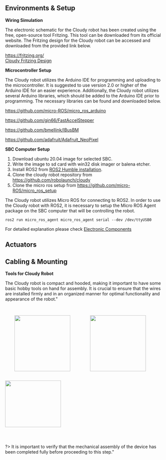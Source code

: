 ## Environments & Setup
**Wiring Simulation**

The electronic schematic for the Cloudy robot has been created using the free, open-source tool Fritzing. This tool can be downloaded from its official website. The Fritzing design for the Cloudy robot can be accessed and downloaded from the provided link below.

https://fritzing.org/<br/>
<a href="#">Cloudy Fritzing Design</a>

**Microcontroller Setup**

The Cloudy robot utilizes the Arduino IDE for programming and uploading to the microcontroller. It is suggested to use version 2.0 or higher of the Arduino IDE for an easier experience. Additionally, the Cloudy robot utilizes several Arduino libraries, which should be added to the Arduino IDE prior to programming. The necessary libraries can be found and downloaded below. 

https://github.com/micro-ROS/micro_ros_arduino

https://github.com/gin66/FastAccelStepper

https://github.com/bmellink/IBusBM

https://github.com/adafruit/Adafruit_NeoPixel

**SBC Computer Setup**

1. Download ubuntu 20.04 image for selected SBC.
2. Write the image to sd card with win32 disk imager or balena etcher.
3. Install ROS2 from <a href="https://docs.ros.org/en/humble/Installation.html">ROS2 Humble installation</a>.
4. Clone the cloudy robot repository from https://github.com/robolaunch/cloudy
5. Clone the micro ros setup from https://github.com/micro-ROS/micro_ros_setup


The Cloudy robot utilizes Micro ROS for connecting to ROS2. In order to use the Cloudy robot with ROS2, it is necessary to setup the Micro ROS Agent package on the SBC computer that will be controlling the robot.

```ros2 run micro_ros_agent micro_ros_agent serial --dev /dev/ttyUSB0```

For detailed explanation please check [Electronic Components](/Electrical%26ElectronicalDesign/Development%26Production/Components/)

## Actuators


## Cabling & Mounting
**Tools for Cloudy Robot**

The Cloudy robot is compact and hooded, making it important to have some basic hobby tools on hand for assembly. It is crucial to ensure that the wires are installed firmly and in an organized manner for optimal functionality and appearance of the robot."

<img style="width:180px; height:180px; margin:30px;" src="https://productimages.hepsiburada.net/s/184/550/110000148856195.jpg/format:webp"/>
<img style="width:180px; height:180px;  margin:30px;" src="https://www.robolinkmarket.com/montaj-kablosu-paketi-22awg-6x15m-cok-damarli-jumper-dupont-kablo-marxlow-6995-71-O.webp"/>
<img style="width:180px; height:150px; margin-bottom:40px;" src="https://st.myideasoft.com/idea/jd/10/myassets/products/474/isiso-hs-700d-kablo-soyma-pensesi-perpaotomasyon.jpg?revision=1646898140"/>

?>  It is important to verify that the mechanical assembly of the device has been completed fully before proceeding to this step."
